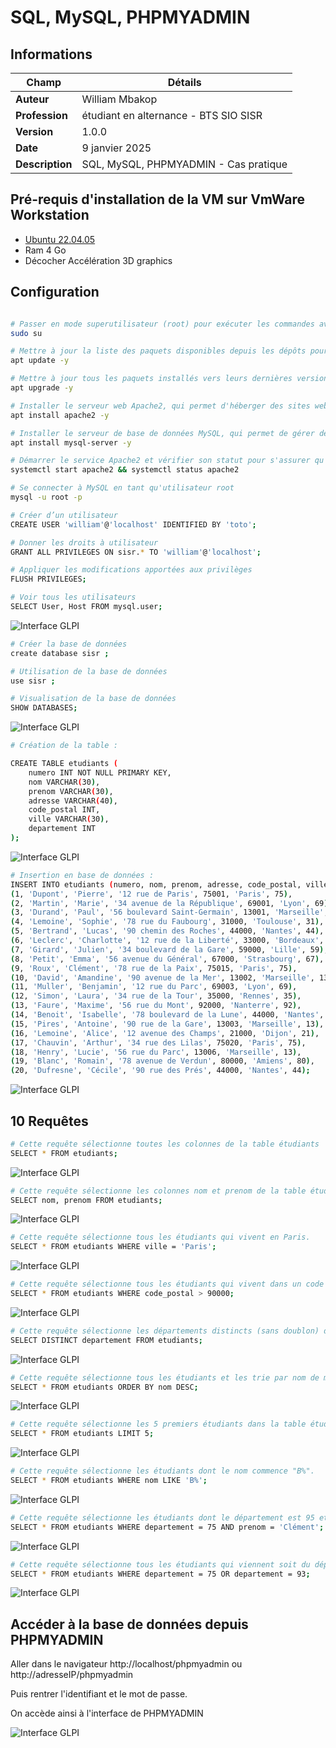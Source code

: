 # SQL, MySQL, PHPMYADMIN

## Informations

| Champ           | Détails                                      |
|-----------------|----------------------------------------------|
| **Auteur**      | William Mbakop                               |
| **Profession**  | étudiant en alternance - BTS SIO SISR        |
| **Version**     | 1.0.0                                        |
| **Date**        | 9 janvier 2025                               |
| **Description** | SQL, MySQL, PHPMYADMIN - Cas pratique        |


## Pré-requis d'installation de la VM sur VmWare Workstation

- [Ubuntu 22.04.05](https://releases.ubuntu.com/jammy/ubuntu-22.04.5-desktop-amd64.iso)
- Ram 4 Go
- Décocher Accélération 3D graphics


## Configuration

```bash

# Passer en mode superutilisateur (root) pour exécuter les commandes avec les privilèges administratifs
sudo su

# Mettre à jour la liste des paquets disponibles depuis les dépôts pour garantir que vous avez les dernières informations
apt update -y

# Mettre à jour tous les paquets installés vers leurs dernières versions disponibles
apt upgrade -y

# Installer le serveur web Apache2, qui permet d'héberger des sites web
apt install apache2 -y

# Installer le serveur de base de données MySQL, qui permet de gérer des bases de données relationnelles
apt install mysql-server -y

# Démarrer le service Apache2 et vérifier son statut pour s'assurer qu'il fonctionne correctement
systemctl start apache2 && systemctl status apache2

# Se connecter à MySQL en tant qu'utilisateur root
mysql -u root -p

# Créer d’un utilisateur
CREATE USER 'william'@'localhost' IDENTIFIED BY 'toto';

# Donner les droits à utilisateur
GRANT ALL PRIVILEGES ON sisr.* TO 'william'@'localhost';

# Appliquer les modifications apportées aux privilèges
FLUSH PRIVILEGES;

# Voir tous les utilisateurs
SELECT User, Host FROM mysql.user;
```
![Interface GLPI](images/img1.png)

```bash
# Créer la base de données
create database sisr ;

# Utilisation de la base de données
use sisr ;

# Visualisation de la base de données
SHOW DATABASES;
```
![Interface GLPI](images/img2.png)

```bash
# Création de la table : 

CREATE TABLE etudiants (
    numero INT NOT NULL PRIMARY KEY,
    nom VARCHAR(30),
    prenom VARCHAR(30),
    adresse VARCHAR(40),
    code_postal INT,
    ville VARCHAR(30),
    departement INT
);
```
![Interface GLPI](images/img3.png)

```bash
# Insertion en base de données : 
INSERT INTO etudiants (numero, nom, prenom, adresse, code_postal, ville, departement) VALUES
(1, 'Dupont', 'Pierre', '12 rue de Paris', 75001, 'Paris', 75),
(2, 'Martin', 'Marie', '34 avenue de la République', 69001, 'Lyon', 69),
(3, 'Durand', 'Paul', '56 boulevard Saint-Germain', 13001, 'Marseille', 13),
(4, 'Lemoine', 'Sophie', '78 rue du Faubourg', 31000, 'Toulouse', 31),
(5, 'Bertrand', 'Lucas', '90 chemin des Roches', 44000, 'Nantes', 44),
(6, 'Leclerc', 'Charlotte', '12 rue de la Liberté', 33000, 'Bordeaux', 33),
(7, 'Girard', 'Julien', '34 boulevard de la Gare', 59000, 'Lille', 59),
(8, 'Petit', 'Emma', '56 avenue du Général', 67000, 'Strasbourg', 67),
(9, 'Roux', 'Clément', '78 rue de la Paix', 75015, 'Paris', 75),
(10, 'David', 'Amandine', '90 avenue de la Mer', 13002, 'Marseille', 13),
(11, 'Muller', 'Benjamin', '12 rue du Parc', 69003, 'Lyon', 69),
(12, 'Simon', 'Laura', '34 rue de la Tour', 35000, 'Rennes', 35),
(13, 'Faure', 'Maxime', '56 rue du Mont', 92000, 'Nanterre', 92),
(14, 'Benoit', 'Isabelle', '78 boulevard de la Lune', 44000, 'Nantes', 44),
(15, 'Pires', 'Antoine', '90 rue de la Gare', 13003, 'Marseille', 13),
(16, 'Lemoine', 'Alice', '12 avenue des Champs', 21000, 'Dijon', 21),
(17, 'Chauvin', 'Arthur', '34 rue des Lilas', 75020, 'Paris', 75),
(18, 'Henry', 'Lucie', '56 rue du Parc', 13006, 'Marseille', 13),
(19, 'Blanc', 'Romain', '78 avenue de Verdun', 80000, 'Amiens', 80),
(20, 'Dufresne', 'Cécile', '90 rue des Prés', 44000, 'Nantes', 44);
```

![Interface GLPI](images/img4.png)

## 10 Requêtes

```bash
# Cette requête sélectionne toutes les colonnes de la table étudiants
SELECT * FROM etudiants;
```

![Interface GLPI](images/img5.png)

```bash
# Cette requête sélectionne les colonnes nom et prenom de la table étudiants.
SELECT nom, prenom FROM etudiants;
```

![Interface GLPI](images/img6.png)

```bash
# Cette requête sélectionne tous les étudiants qui vivent en Paris.
SELECT * FROM etudiants WHERE ville = 'Paris';
```

![Interface GLPI](images/img7.png)

```bash
# Cette requête sélectionne tous les étudiants qui vivent dans un code postal dont le numéro est supérieur à 90000.
SELECT * FROM etudiants WHERE code_postal > 90000;
```

![Interface GLPI](images/img8.png)


```bash
# Cette requête sélectionne les départements distincts (sans doublon) de la table étudiants.
SELECT DISTINCT departement FROM etudiants;
```

![Interface GLPI](images/img9.png)


```bash
# Cette requête sélectionne tous les étudiants et les trie par nom de manière descendante (DESC).
SELECT * FROM etudiants ORDER BY nom DESC;
```

![Interface GLPI](images/img10.png)


```bash
# Cette requête sélectionne les 5 premiers étudiants dans la table étudiants.
SELECT * FROM etudiants LIMIT 5;
```

![Interface GLPI](images/img11.png)

```bash
# Cette requête sélectionne les étudiants dont le nom commence "B%".
SELECT * FROM etudiants WHERE nom LIKE 'B%';
```

![Interface GLPI](images/img12.png)


```bash
# Cette requête sélectionne les étudiants dont le département est 95 et le prénom est Clément.
SELECT * FROM etudiants WHERE departement = 75 AND prenom = 'Clément';
```

![Interface GLPI](images/img13.png)

```bash
# Cette requête sélectionne tous les étudiants qui viennent soit du département 75 soit du département 93.
SELECT * FROM etudiants WHERE departement = 75 OR departement = 93;
```

![Interface GLPI](images/img14.png)


## Accéder à la base de données depuis PHPMYADMIN

Aller dans le navigateur http://localhost/phpmyadmin ou http://adresseIP/phpmyadmin

Puis rentrer l'identifiant et le mot de passe.

On accède ainsi à l'interface de PHPMYADMIN

![Interface GLPI](images/img15.png)